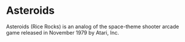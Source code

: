 # Asteroids
Asteroids (Rice Rocks) is an analog of the space-theme shooter arcade game released in November 1979 by Atari, Inc.

